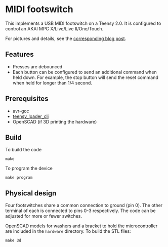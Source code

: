 # MIDI footswitch

This implements a USB MIDI footswitch on a Teensy 2.0. It is configured to
control an AKAI MPC X/Live/Live II/One/Touch.

For pictures and details, see the [corresponding blog
post](https://po-ru.com/2020/08/03/diy-usb-midi-footswitch).

## Features

- Presses are debounced
- Each button can be configured to send an additional command when held down.
  For example, the stop button will send the reset command when held for longer
  than 1/4 second.

## Prerequisites

- avr-gcc
- [teensy_loader_cli](https://github.com/PaulStoffregen/teensy_loader_cli)
- OpenSCAD (if 3D printing the hardware)

## Build

To build the code

    make

To program the device

    make program

## Physical design

Four footswitches share a common connection to ground (pin 0). The other
terminal of each is connected to pins 0-3 respectively. The code can be adjusted
for more or fewer switches.

OpenSCAD models for washers and a bracket to hold the microcontroller are
included in the `hardware` directory. To build the STL files:

    make 3d
